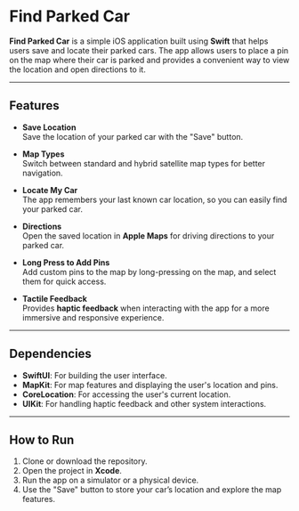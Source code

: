 # Find Parked Car

**Find Parked Car** is a simple iOS application built using **Swift** that helps users save and locate their parked cars. The app allows users to place a pin on the map where their car is parked and provides a convenient way to view the location and open directions to it.

---

## Features

- **Save Location**  
  Save the location of your parked car with the "Save" button.

- **Map Types**  
  Switch between standard and hybrid satellite map types for better navigation.

- **Locate My Car**  
  The app remembers your last known car location, so you can easily find your parked car.

- **Directions**  
  Open the saved location in **Apple Maps** for driving directions to your parked car.

- **Long Press to Add Pins**  
  Add custom pins to the map by long-pressing on the map, and select them for quick access.

- **Tactile Feedback**  
  Provides **haptic feedback** when interacting with the app for a more immersive and responsive experience.

---

## Dependencies

- **SwiftUI**: For building the user interface.
- **MapKit**: For map features and displaying the user's location and pins.
- **CoreLocation**: For accessing the user's current location.
- **UIKit**: For handling haptic feedback and other system interactions.

---

## How to Run

1. Clone or download the repository.
2. Open the project in **Xcode**.
3. Run the app on a simulator or a physical device.
4. Use the "Save" button to store your car’s location and explore the map features.


